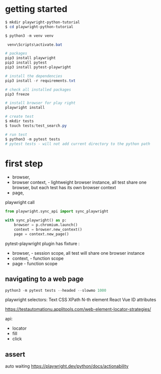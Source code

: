

# getting started

```powershell
$ mkdir playwright-python-tutorial
$ cd playwright-python-tutorial

$ python3 -m venv venv

 venv\Scripts\activate.bat

# packages
pip3 install playwright
pip3 install pytest
pip3 install pytest-playwright

# install the dependencies
pip3 install -r requirements.txt

# check all installed packages
pip3 freeze

# install browser for play right
playwright install

# create test
$ mkdir tests
$ touch tests/test_search.py

# run test
$ python3 -m pytest tests
# pytest tests - will not add current directory to the python path

```

# first step

* browser, 
* browser context, - lightweight browser instance, all test share one browser, but each test has its own browser context
* page, 

playwright call

```python
from playwright.sync_api import sync_playwright

with sync_playwright() as p:
    browser = p.chromium.launch()
    context = browser.new_context()
    page = context.new_page()

```

pytest-playwright plugin has fixture : 
* browser, - session scope, all test will share one browser instance
* context, - function scope
* page - function scope

## navigating to a web page

```powershell
python3 -m pytest tests --headed --slowmo 1000

```


playwright selectors:
Text
CSS
XPath
N-th element
React
Vue
ID attributes

https://testautomationu.applitools.com/web-element-locator-strategies/

api:
* locator
* fill
* click
## assert
auto waiting
https://playwright.dev/python/docs/actionability

